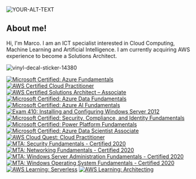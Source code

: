 
<picture>
 <source media="(prefers-color-scheme: dark)" srcset="https://prof3223.s3.eu-north-1.amazonaws.com/profile.png">
 <source media="(prefers-color-scheme: light)" srcset="https://prof3223.s3.eu-north-1.amazonaws.com/profile56.png">
 <img alt="YOUR-ALT-TEXT" src="https://prof3223.s3.eu-north-1.amazonaws.com/profile.png">
</picture>



## About me!

Hi, I'm Marco. I am an ICT specialist interested in Cloud Computing, Machine Learning and Artificial Intelligence.
I am currently acquiring AWS experience to become a Solutions Architect.







![vinyl-decal-sticker-14380](https://user-images.githubusercontent.com/107459011/224762336-dbcdbc38-3cd5-4ee8-a142-04b87d37bf00.jpg)
<!--START_SECTION:badges-->

[![Microsoft Certified: Azure Fundamentals](https://images.credly.com/size/160x160/images/be8fcaeb-c769-4858-b567-ffaaa73ce8cf/image.png)](http://www.credly.com/badges/893e92a4-e64a-4923-a000-cdb872ffd12f "Microsoft Certified: Azure Fundamentals")
[![AWS Certified Cloud Practitioner](https://images.credly.com/size/160x160/images/00634f82-b07f-4bbd-a6bb-53de397fc3a6/image.png)](http://www.credly.com/badges/086f68e6-e154-4349-b665-b44202f54e5c "AWS Certified Cloud Practitioner")
[![AWS Certified Solutions Architect – Associate](https://images.credly.com/size/160x160/images/0e284c3f-5164-4b21-8660-0d84737941bc/image.png)](http://www.credly.com/badges/0cdee379-0242-43d4-8e97-18d1e8231b4f "AWS Certified Solutions Architect – Associate")
[![Microsoft Certified: Azure Data Fundamentals](https://images.credly.com/size/160x160/images/70eb1e3f-d4de-4377-a062-b20fb29594ea/azure-data-fundamentals-600x600.png)](http://www.credly.com/badges/924e4abd-8c88-43b4-8183-4648077b10e1 "Microsoft Certified: Azure Data Fundamentals")
[![Microsoft Certified: Azure AI Fundamentals](https://images.credly.com/size/160x160/images/4136ced8-75d5-4afb-8677-40b6236e2672/azure-ai-fundamentals-600x600.png)](http://www.credly.com/badges/6f33ccd3-f518-41fc-a4c9-8258d2e2e245 "Microsoft Certified: Azure AI Fundamentals")
[![Exam 410: Installing and Configuring Windows Server 2012](https://images.credly.com/size/160x160/images/f1c8b841-d2af-46d0-a7af-f40f7b443c79/Installing_and_Configuring_Windows_Server_2012-01.png)](http://www.credly.com/badges/902f0c7b-1ca0-4fa7-a817-2b949d1c5ea9 "Exam 410: Installing and Configuring Windows Server 2012")
[![Microsoft Certified: Security, Compliance, and Identity Fundamentals](https://images.credly.com/size/160x160/images/fc1352af-87fa-4947-ba54-398a0e63322e/security-compliance-and-identity-fundamentals-600x600.png)](http://www.credly.com/badges/feaf6410-4f10-4299-b55b-a42b0702078d "Microsoft Certified: Security, Compliance, and Identity Fundamentals")
[![Microsoft Certified: Power Platform Fundamentals](https://images.credly.com/size/160x160/images/2a6251f2-737b-4bf6-9190-d77570cc76fc/CERT-Fundamentals-Power-Platform.png)](http://www.credly.com/badges/15db8f21-3738-4b6c-baee-16e9b7d82894 "Microsoft Certified: Power Platform Fundamentals")
[![Microsoft Certified: Azure Data Scientist Associate](https://images.credly.com/size/160x160/images/5c8fca38-b0d2-49e5-9ad2-f3f8e79b327f/azure-data-scientist-associate-600x600.png)](http://www.credly.com/badges/5947430a-0eb6-404e-b016-c19342b32426 "Microsoft Certified: Azure Data Scientist Associate")
[![AWS Cloud Quest: Cloud Practitioner](https://images.credly.com/size/160x160/images/2784d0d8-327c-406f-971e-9f0e15097003/image.png)](http://www.credly.com/badges/7683030c-03b1-43db-a054-ff933399b933 "AWS Cloud Quest: Cloud Practitioner")
[![MTA: Security Fundamentals - Certified 2020](https://images.credly.com/size/160x160/images/7fac65ba-b029-4884-b817-28bb047ac0f7/MTA-Security_Fundamentals.png)](http://www.credly.com/badges/15042395-fe39-4b63-8dc6-127a69d9d486 "MTA: Security Fundamentals - Certified 2020")
[![MTA: Networking Fundamentals - Certified 2020](https://images.credly.com/size/160x160/images/c26f90a3-d0db-4828-ba36-1c2de0b528de/MTA-Networking_Fundamentals.png)](http://www.credly.com/badges/13bdabe4-d7a6-4574-b4e9-3729f657e7fe "MTA: Networking Fundamentals - Certified 2020")
[![MTA: Windows Server Administration Fundamentals - Certified 2020](https://images.credly.com/size/160x160/images/7727a642-47a0-4588-90ee-839208a6efef/MTA-Windows_Server_Administration_Fundamentals.png)](http://www.credly.com/badges/13359fe7-30ac-4e2a-9b12-7e665f39a710 "MTA: Windows Server Administration Fundamentals - Certified 2020")
[![MTA: Windows Operating System Fundamentals - Certified 2020](https://images.credly.com/size/160x160/images/9da17576-0461-4493-95d8-184f77fa2677/MTA-Windows_Operating_System_Fundamentals.png)](http://www.credly.com/badges/0d59b0ee-525b-44a0-af67-fcc5a4ca9a31 "MTA: Windows Operating System Fundamentals - Certified 2020")
[![AWS Learning: Serverless](https://images.credly.com/size/160x160/images/e07c6cc4-b737-4d7e-8ce8-66b6b7a60367/image.png)](http://www.credly.com/badges/f19bafaa-1d8e-4b5e-8080-b0710e21a87c "AWS Learning: Serverless")
[![AWS Learning: Architecting](https://images.credly.com/size/160x160/images/519a6dba-f145-4c1a-85a2-1d173d6898d9/image.png)](http://www.credly.com/badges/41fdc0a7-f287-461a-b691-576dacbff645 "AWS Learning: Architecting")
<!--END_SECTION:badges-->
